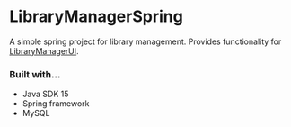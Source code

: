 # LibraryManagerSpring
A simple spring project for library management. Provides functionality for [LibraryManagerUI](https://github.com/ronalynn/LibraryManagerUi).

### Built with...
* Java SDK 15
* Spring framework
* MySQL